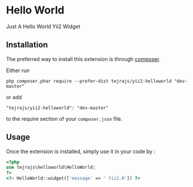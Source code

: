 Hello World
===========
Just A Hello World Yii2 Widget  

Installation
------------

The preferred way to install this extension is through [composer](http://getcomposer.org/download/).

Either run

```
php composer.phar require --prefer-dist tejrajs/yii2-helloworld "dev-master"
```

or add

```
"tejrajs/yii2-helloworld": "dev-master"
```

to the require section of your `composer.json` file.


Usage
-----

Once the extension is installed, simply use it in your code by  :

```php 
<?php
use tejrajs\helloworld\HelloWorld;
?>
<?= HelloWorld::widget(['message' => ' Yii2.0']) ?>
```